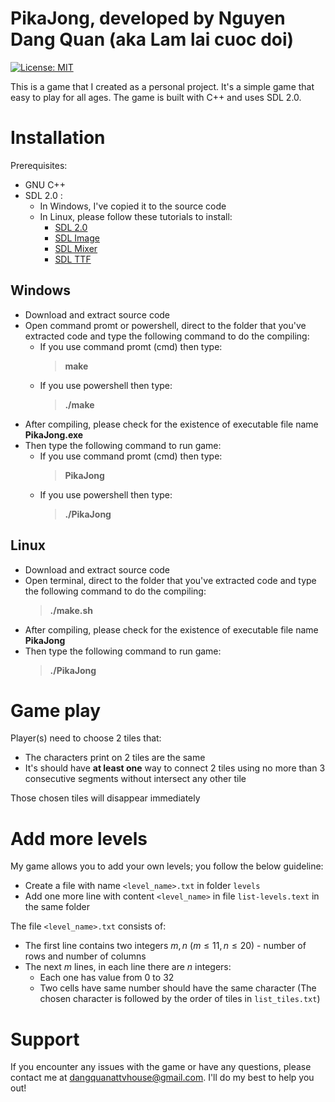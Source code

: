 # PikaJong, developed by Nguyen Dang Quan (aka Lam lai cuoc doi)
[![License: MIT](https://img.shields.io/badge/License-MIT-yellow.svg)](https://opensource.org/licenses/MIT)

This is a game that I created as a personal project. It's a simple game that easy to play for all ages. The game is built with C++ and uses SDL 2.0.


# Installation

Prerequisites:
- GNU C++
- SDL 2.0 :
    - In Windows, I've copied it to the source code
    - In Linux, please follow these tutorials to install:
        - [SDL 2.0](https://lazyfoo.net/tutorials/SDL/01_hello_SDL/linux/index.php)
        - [SDL Image](https://lazyfoo.net/tutorials/SDL/06_extension_libraries_and_loading_other_image_formats/linux/index.php)
        - [SDL Mixer](https://lazyfoo.net/tutorials/SDL/21_sound_effects_and_music/index.php)
        - [SDL TTF](https://lazyfoo.net/tutorials/SDL/16_true_type_fonts/index.php)

## Windows

- Download and extract source code
- Open command promt or powershell, direct to the folder that you've extracted code and type the following command to do the compiling:
    - If you use command promt (cmd) then type:
        >**make**
    - If you use powershell then type:
        >**./make**
- After compiling, please check for the existence of executable file name **PikaJong.exe**
- Then type the following command to run game:
    - If you use command promt (cmd) then type:
        >**PikaJong**
    - If you use powershell then type:
        >**./PikaJong**

## Linux
- Download and extract source code
- Open terminal, direct to the folder that you've extracted code and type the following command to do the compiling:
    >**./make.sh**
- After compiling, please check for the existence of executable file name **PikaJong**
- Then type the following command to run game:
    >**./PikaJong**
    
# Game play

Player(s) need to choose 2 tiles that:
- The characters print on 2 tiles are the same
- It's should have **at least one** way to connect 2 tiles using no more than 3 consecutive segments without intersect any other tile

Those chosen tiles will disappear immediately

# Add more levels

My game allows you to add your own levels; you follow the below guideline:
- Create a file with name `<level_name>.txt` in folder `levels`
- Add one more line with content `<level_name>` in file `list-levels.text` in the same folder

The file `<level_name>.txt` consists of:
- The first line contains two integers $m, n$ ($m\le 11, n\le 20$) - number of rows and number of columns
- The next $m$ lines, in each line there are $n$ integers:
    - Each one has value from $0$ to $32$
    - Two cells have same number should have the same character (The chosen character is followed by the order of tiles in `list_tiles.txt`)

# Support

If you encounter any issues with the game or have any questions, please contact me at <dangquanattvhouse@gmail.com>. I'll do my best to help you out!